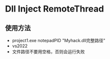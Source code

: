 # Dll Inject RemoteThread

## 使用方法

- project1.exe notepadPID "Myhack.dll完整路径"
- vs2022
- 文件路径不要用空格，否则会运行失败

